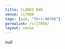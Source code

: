 ```yaml
---
title: CLARKS BAR
venue: v17088
tags: [pub, "fhrs:90760"]
permalink: /v/17088/
layout: venue
---
```

null